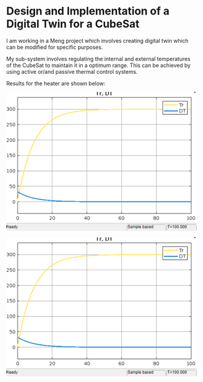 #  Design and Implementation of a Digital Twin for a CubeSat


I am working in a Meng project which involves creating digital twin which can be modified for specific purposes.

My sub-system involves regulating the internal and external temperatures of the CubeSat to maintain it in a optimum range. This can be achieved by using active or/and passive thermal control systems. 

Results for the heater are shown below:

![Graph for the heater using proportional control only ](assets/images/Heater_graph.png)

![A beautiful sunset](/assets/images/Heater_graph.png)

